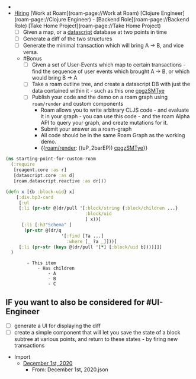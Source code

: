 - 
- [Hiring](roam-page://Hiring) [Work at Roam](roam-page://Work at Roam) [Clojure Engineer](roam-page://Clojure Engineer) - [Backend Role](roam-page://Backend Role) [Take Home Project](roam-page://Take Home Project)
    - [ ] Given a map, or a [datascript](https://github.com/tonsky/datascript) database at two points in time
    - [ ] Generate a diff of the two structures
    - [ ] Generate the minimal transaction which will bring A -> B, and vice versa.
    - #Bonus 
        - [ ] Given a set of User-Events which map to certain transactions - find the sequence of user events which brought A -> B, or which would bring B -> A
        - [ ] Take a roam outline tree, and create a datascript DB with just the data contained within it  - such as this one [cpgzSMTye](February%208th%2C%202021.md)
        - [ ] Publish your code and the demo on a roam graph using `roam/render` and custom components
            - Roam allows you to write arbitrary CLJS code - and evaluate it in your graph - you can use this code - and the roam Alpha API to query your graph, and create mutations for it.
            - Submit your answer as a roam-graph
            - All code should be in the same Roam Graph as the working demo.
            - {{[roam/render](roam_render.md): ((uP_2barEP)) [cpgzSMTye](February%208th%2C%202021.md)}}
```clojure
(ns starting-point-for-custom-roam
  (:require
   [reagent.core :as r]
   [datascript.core :as d]
   [roam.datascript.reactive :as dr]))

(defn x [{b :block-uid} x]
  	[:div.bp3-card 
     [:ul
     [:li (pr-str @(dr/pull '[:block/string {:block/children ...}
                              :block/uid 
                              ] x))]
      [:li [:h3"Schema" ]
       (pr-str @(dr/q 
                     '[:find [?a ...]
                       :where [_ ?a _]]))]
     [:li (pr-str (keys @(dr/pull '[*] [:block/uid b])))]]]
  )
```
            - This item
                - Has children
                    - A
                    - B
                    - C
## IF you want to also be considered for  #UI-Engineer
- [ ]  generate a UI for displaying the diff 
- [ ] create a simple component that will let you save the state of a block subtree at various points, and return to these states - by firing new transactions
- Import
    - [December 1st, 2020](December%201st%2C%202020.md)
        - From: December 1st, 2020.json